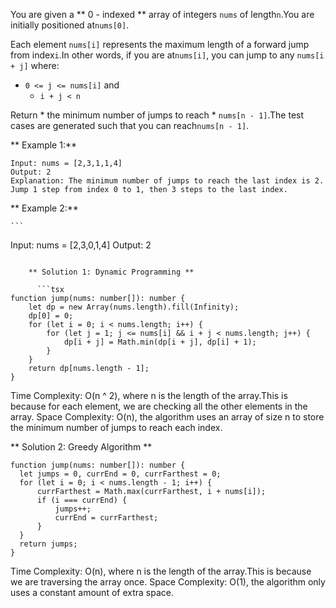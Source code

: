You are given a ** 0 - indexed ** array of integers `nums` of length`n`.You are initially positioned at`nums[0]`.

Each element `nums[i]` represents the maximum length of a forward jump from index`i`.In other words, if you are at`nums[i]`, you can jump to any `nums[i + j]` where:

- `0 <= j <= nums[i]` and
  - `i + j < n`

Return * the minimum number of jumps to reach * `nums[n - 1]`.The test cases are generated such that you can reach`nums[n - 1]`.

** Example 1:**

  ```
Input: nums = [2,3,1,1,4]
Output: 2
Explanation: The minimum number of jumps to reach the last index is 2. Jump 1 step from index 0 to 1, then 3 steps to the last index.

```

  ** Example 2:**

    ```
Input: nums = [2,3,0,1,4]
Output: 2
```

    ** Solution 1: Dynamic Programming **

      ```tsx
function jump(nums: number[]): number {
    let dp = new Array(nums.length).fill(Infinity);
    dp[0] = 0;
    for (let i = 0; i < nums.length; i++) {
        for (let j = 1; j <= nums[i] && i + j < nums.length; j++) {
            dp[i + j] = Math.min(dp[i + j], dp[i] + 1);
        }
    }
    return dp[nums.length - 1];
}

```

Time Complexity: O(n ^ 2), where n is the length of the array.This is because for each element, we are checking all the other elements in the array.
Space Complexity: O(n), the algorithm uses an array of size n to store the minimum number of jumps to reach each index.

** Solution 2: Greedy Algorithm **

  ```tsx
function jump(nums: number[]): number {
    let jumps = 0, currEnd = 0, currFarthest = 0;
    for (let i = 0; i < nums.length - 1; i++) {
        currFarthest = Math.max(currFarthest, i + nums[i]);
        if (i === currEnd) {
            jumps++;
            currEnd = currFarthest;
        }
    }
    return jumps;
}

```

Time Complexity: O(n), where n is the length of the array.This is because we are traversing the array once.
Space Complexity: O(1), the algorithm only uses a constant amount of extra space.